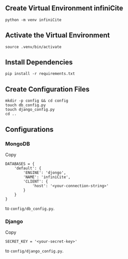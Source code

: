 ## Create Virtual Environment infiniCite
```
python -m venv infiniCite
```

## Activate the Virtual Environment
```
source .venv/bin/activate
```

## Install Dependencies
```
pip install -r requirements.txt
```

## Create Configuration Files
```
mkdir -p config && cd config
touch db_config.py
touch django_config.py
cd ..
```
## Configurations
### MongoDB
Copy
```
DATABASES = {
    'default': {
        'ENGINE': 'djongo',
        'NAME': 'infiniCite',
        'CLIENT': {
            'host': '<your-connection-string>'
        }
    }
}
```
to `config/db_config.py`. 

### Django
Copy
```
SECRET_KEY = '<your-secret-key>'
```
to `config/django_config.py`. 